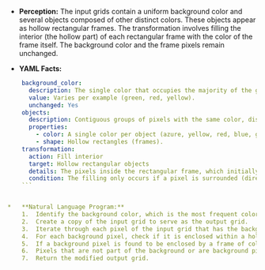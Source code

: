 *   **Perception:** The input grids contain a uniform background color and several objects composed of other distinct colors. These objects appear as hollow rectangular frames. The transformation involves filling the interior (the hollow part) of each rectangular frame with the color of the frame itself. The background color and the frame pixels remain unchanged.

*   **YAML Facts:**
    
```yaml
    background_color:
      description: The single color that occupies the majority of the grid cells in the input.
      value: Varies per example (green, red, yellow).
      unchanged: Yes
    objects:
      description: Contiguous groups of pixels with the same color, distinct from the background color.
      properties:
        - color: A single color per object (azure, yellow, red, blue, green).
        - shape: Hollow rectangles (frames).
    transformation:
      action: Fill interior
      target: Hollow rectangular objects
      details: The pixels inside the rectangular frame, which initially match the background color, are changed to the color of the frame.
      condition: The filling only occurs if a pixel is surrounded (directly or indirectly along cardinal axes) by pixels of the *same* non-background color on all four sides (top, bottom, left, right).
    ```


*   **Natural Language Program:**
    1.  Identify the background color, which is the most frequent color in the input grid.
    2.  Create a copy of the input grid to serve as the output grid.
    3.  Iterate through each pixel of the input grid that has the background color.
    4.  For each background pixel, check if it is enclosed within a hollow rectangular frame of a single non-background color. This check can be performed by verifying if there exists a path consisting solely of pixels of a single non-background color 'C' from the current background pixel position outwards in the up, down, left, and right directions, eventually reaching pixels of color 'C' in all four directions.
    5.  If a background pixel is found to be enclosed by a frame of color 'C' according to the check in step 4, change the color of the corresponding pixel in the output grid to color 'C'.
    6.  Pixels that are not part of the background or are background pixels not enclosed by a frame retain their original color in the output grid.
    7.  Return the modified output grid.